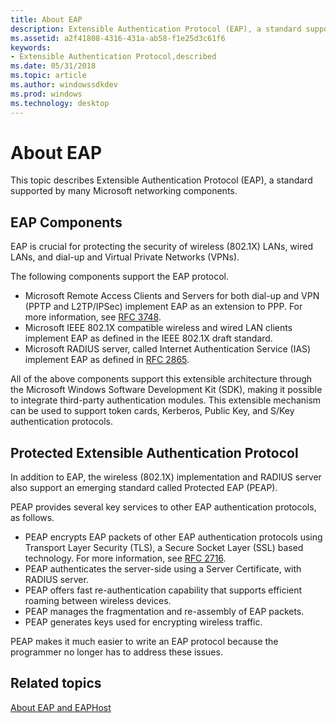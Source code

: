 ```yaml
---
title: About EAP
description: Extensible Authentication Protocol (EAP), a standard supported by many Microsoft networking components.
ms.assetid: a2f41808-4316-431a-ab58-f1e25d3c61f6
keywords:
- Extensible Authentication Protocol,described
ms.date: 05/31/2018
ms.topic: article
ms.author: windowssdkdev
ms.prod: windows
ms.technology: desktop
---
```


# About EAP

This topic describes Extensible Authentication Protocol (EAP), a standard supported by many Microsoft networking components.

## EAP Components

EAP is crucial for protecting the security of wireless (802.1X) LANs, wired LANs, and dial-up and Virtual Private Networks (VPNs).

The following components support the EAP protocol.

-   Microsoft Remote Access Clients and Servers for both dial-up and VPN (PPTP and L2TP/IPSec) implement EAP as an extension to PPP. For more information, see [RFC 3748](Http://go.microsoft.com/fwlink/p/?linkid=84063).
-   Microsoft IEEE 802.1X compatible wireless and wired LAN clients implement EAP as defined in the IEEE 802.1X draft standard.
-   Microsoft RADIUS server, called Internet Authentication Service (IAS) implement EAP as defined in [RFC 2865](Http://go.microsoft.com/fwlink/p/?linkid=84055).

All of the above components support this extensible architecture through the Microsoft Windows Software Development Kit (SDK), making it possible to integrate third-party authentication modules. This extensible mechanism can be used to support token cards, Kerberos, Public Key, and S/Key authentication protocols.

## Protected Extensible Authentication Protocol

In addition to EAP, the wireless (802.1X) implementation and RADIUS server also support an emerging standard called Protected EAP (PEAP).

PEAP provides several key services to other EAP authentication protocols, as follows.

-   PEAP encrypts EAP packets of other EAP authentication protocols using Transport Layer Security (TLS), a Secure Socket Layer (SSL) based technology. For more information, see [RFC 2716](Http://go.microsoft.com/fwlink/p/?linkid=84050).
-   PEAP authenticates the server-side using a Server Certificate, with RADIUS server.
-   PEAP offers fast re-authentication capability that supports efficient roaming between wireless devices.
-   PEAP manages the fragmentation and re-assembly of EAP packets.
-   PEAP generates keys used for encrypting wireless traffic.

PEAP makes it much easier to write an EAP protocol because the programmer no longer has to address these issues.

## Related topics

<dl> <dt>

[About EAP and EAPHost](about-extenstible-authentication-protocol-and-eaphhost.md)
</dt> </dl>

 

 




